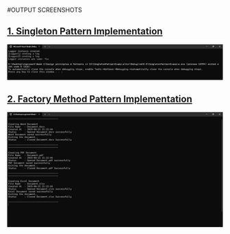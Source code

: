 #OUTPUT SCREENSHOTS
## [1. Singleton Pattern Implementation](./SingletonPatternExample)
![Singleton Output](./SingletonPatternExample/Output/output1.png)

## [2. Factory Method Pattern Implementation](./FactoryMethodPatternExample)
![Factory Output](./FactoryMethodPatternExample/Output/Output2.png)
